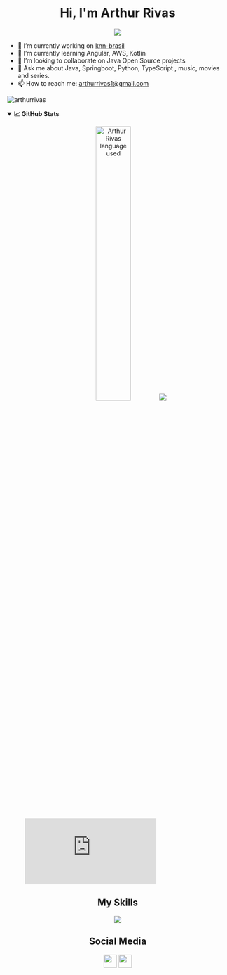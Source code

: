 
<h1 align="center">Hi, I'm Arthur Rivas</h1>
<!-- <img src="https://github.com/mitul3737/mitul3737/blob/main/Wave.gif" height="55px" width="55px"> -->

<!-- Typing SVG by DenverCoder1 - https://github.com/DenverCoder1/readme-typing-svg -->
<p align="center">
<!--   <a href="https://github.com/DenverCoder1/readme-typing-svg"> -->
    <img src="https://readme-typing-svg.herokuapp.com?color=E22FE4&width=380&height=45&lines=Welcome!;Nice+To+Meet+You+...;Don't+Panic;Open-Source+Defender&center=true"></a>
</p>

- 🔭 I’m currently working on [knn-brasil](https://github.com/knn-brasil)
- 🌱 I’m currently learning Angular, AWS, Kotlin
- :robot: I’m looking to collaborate on Java Open Source projects
- 💬 Ask me about Java, Springboot, Python, TypeScript , music, movies and series.
- 📫 How to reach me: arthurrivas1@gmail.com
<!--- 
  - 🤔 I’m looking for help with ...
  😄 Pronouns: ...
- ⚡ Fun fact: ...
  --->
<p align="left"> <img src="https://komarev.com/ghpvc/?username=arthurrivas&label=Profile%20views&color=0e75b6&style=flat" alt="arthurrivas" /> </p>

<!-- GIT HUB STATS -->
<details open="">
  <summary><b>📈 GitHub Stats</b></summary>
  <p align="center">
<!--     <a href="https://github.com/arthurrivas/arthurrivas"><img alt="Streak Stats" src="https://github-readme-streak-stats.herokuapp.com/?user=arthurrivas&theme=highcontrast"/></a> -->
    <a href="https://github.com/arthurrivas/arthurrivas"><img alt="Arthur Rivas language used" src="https://github-readme-stats.vercel.app/api/top-langs/?username=arthurrivas&layout=compact&langs_count=8&theme=dracula" width=40%/></a>
<!--     <a href="https://github.com/arthurrivas/arthurrivas"><img alt="Arthur Rivas GitHub Stats" src="https://github-readme-stats.vercel.app/api?username=arthurrivas&count_private=true&show_icons=true&theme=nightowl" width=55%/></a> -->
<picture>
  <source
    srcset="https://github-readme-stats.vercel.app/api?username=arthurrivas&show_icons=true&theme=dark"
    media="(prefers-color-scheme: dark)"
  />
  <source
    srcset="https://github-readme-stats.vercel.app/api?username=arthurrivas&show_icons=true"
    media="(prefers-color-scheme: light), (prefers-color-scheme: no-preference)"
  />
  <img src="https://github-readme-stats.vercel.app/api?username=arthurrivas&show_icons=true" />
</picture>
    
  
</details>

<!--START_SECTION:waka-->
<!--END_SECTION:waka-->

<figure><embed src="https://wakatime.com/share/@62a07111-f507-44fe-bada-a49193f14f1b/b1521e66-8107-4c71-88a7-6f2e53cc3e93.svg"></embed></figure>
<h2 align="center">My Skills</h2>
<p align="center">
  <a href="https://skillicons.dev">
    <img src="https://skillicons.dev/icons?i=java,ts,js,python,spring,angular,postgres,mysql,mongodb,vue,html,css,sass,bootstrap,nodejs,git,github,linux,vscode,eclipse&perline=10" />
  </a>
</p>

<h2 align="center">Social Media</h2>
<p align="center">
    <a href="https://www.linkedin.com/in/arthur-rivas-2021" target="blank"><img align="center" src="https://github.com/mishmanners/MishManners/blob/master/socials/transparent-Linkedin-logo-icon.png" alt="" height="30" /></a>
<a align="center" href="https://twitter.com/Arthurrivas07" target="blank"><img align="center" src="https://github.com/mitul3737/mitul3737/blob/main/socials/twitter.png" title = "Twitter" alt="" height="30" /></a>
</p>



    
<!---
[![wakatime](https://wakatime.com/badge/user/ca84bede-543b-4532-89d1-8595e92a204f.svg)](https://wakatime.com/@ca84bede-543b-4532-89d1-8595e92a204f)
[![Arthur GitHub stats](https://github-readme-stats.vercel.app/api?username=arthurrivas&count_private=true)](https://github.com/arthurrivas)
--->
